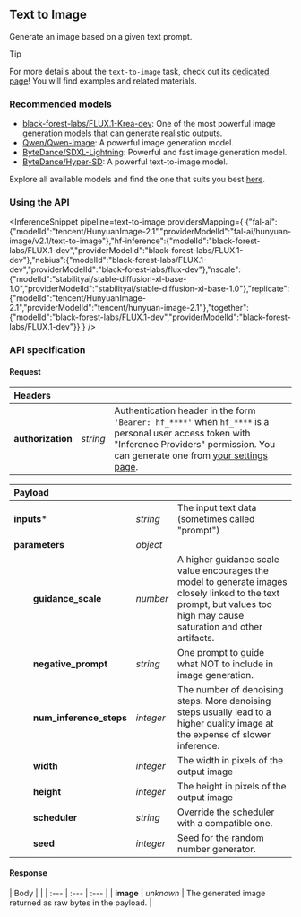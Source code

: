 <!---
This markdown file has been generated from a script. Please do not edit it directly.
For more details, check out:
- the `generate.ts` script: https://github.com/huggingface/hub-docs/blob/main/scripts/inference-providers/scripts/generate.ts
- the task template defining the sections in the page: https://github.com/huggingface/hub-docs/tree/main/scripts/inference-providers/templates/task/text-to-image.handlebars
- the input jsonschema specifications used to generate the input markdown table: https://github.com/huggingface/huggingface.js/blob/main/packages/tasks/src/tasks/text-to-image/spec/input.json
- the output jsonschema specifications used to generate the output markdown table: https://github.com/huggingface/huggingface.js/blob/main/packages/tasks/src/tasks/text-to-image/spec/output.json
- the snippets used to generate the example:
  - curl: https://github.com/huggingface/huggingface.js/blob/main/packages/tasks/src/snippets/curl.ts
  - python: https://github.com/huggingface/huggingface.js/blob/main/packages/tasks/src/snippets/python.ts
  - javascript: https://github.com/huggingface/huggingface.js/blob/main/packages/tasks/src/snippets/js.ts
- the "tasks" content for recommended models: https://huggingface.co/api/tasks
--->

## Text to Image

Generate an image based on a given text prompt.

> [!TIP]
> For more details about the `text-to-image` task, check out its [dedicated page](https://huggingface.co/tasks/text-to-image)! You will find examples and related materials.


### Recommended models

- [black-forest-labs/FLUX.1-Krea-dev](https://huggingface.co/black-forest-labs/FLUX.1-Krea-dev): One of the most powerful image generation models that can generate realistic outputs.
- [Qwen/Qwen-Image](https://huggingface.co/Qwen/Qwen-Image): A powerful image generation model.
- [ByteDance/SDXL-Lightning](https://huggingface.co/ByteDance/SDXL-Lightning): Powerful and fast image generation model.
- [ByteDance/Hyper-SD](https://huggingface.co/ByteDance/Hyper-SD): A powerful text-to-image model.

Explore all available models and find the one that suits you best [here](https://huggingface.co/models?inference=warm&pipeline_tag=text-to-image&sort=trending).

### Using the API


<InferenceSnippet
    pipeline=text-to-image
    providersMapping={ {"fal-ai":{"modelId":"tencent/HunyuanImage-2.1","providerModelId":"fal-ai/hunyuan-image/v2.1/text-to-image"},"hf-inference":{"modelId":"black-forest-labs/FLUX.1-dev","providerModelId":"black-forest-labs/FLUX.1-dev"},"nebius":{"modelId":"black-forest-labs/FLUX.1-dev","providerModelId":"black-forest-labs/flux-dev"},"nscale":{"modelId":"stabilityai/stable-diffusion-xl-base-1.0","providerModelId":"stabilityai/stable-diffusion-xl-base-1.0"},"replicate":{"modelId":"tencent/HunyuanImage-2.1","providerModelId":"tencent/hunyuan-image-2.1"},"together":{"modelId":"black-forest-labs/FLUX.1-dev","providerModelId":"black-forest-labs/FLUX.1-dev"}} }
/>



### API specification

#### Request

| Headers |   |    |
| :--- | :--- | :--- |
| **authorization** | _string_ | Authentication header in the form `'Bearer: hf_****'` when `hf_****` is a personal user access token with "Inference Providers" permission. You can generate one from [your settings page](https://huggingface.co/settings/tokens/new?ownUserPermissions=inference.serverless.write&tokenType=fineGrained). |


| Payload |  |  |
| :--- | :--- | :--- |
| **inputs*** | _string_ | The input text data (sometimes called "prompt") |
| **parameters** | _object_ |  |
| **&nbsp;&nbsp;&nbsp;&nbsp;&nbsp;&nbsp;&nbsp;&nbsp;guidance_scale** | _number_ | A higher guidance scale value encourages the model to generate images closely linked to the text prompt, but values too high may cause saturation and other artifacts. |
| **&nbsp;&nbsp;&nbsp;&nbsp;&nbsp;&nbsp;&nbsp;&nbsp;negative_prompt** | _string_ | One prompt to guide what NOT to include in image generation. |
| **&nbsp;&nbsp;&nbsp;&nbsp;&nbsp;&nbsp;&nbsp;&nbsp;num_inference_steps** | _integer_ | The number of denoising steps. More denoising steps usually lead to a higher quality image at the expense of slower inference. |
| **&nbsp;&nbsp;&nbsp;&nbsp;&nbsp;&nbsp;&nbsp;&nbsp;width** | _integer_ | The width in pixels of the output image |
| **&nbsp;&nbsp;&nbsp;&nbsp;&nbsp;&nbsp;&nbsp;&nbsp;height** | _integer_ | The height in pixels of the output image |
| **&nbsp;&nbsp;&nbsp;&nbsp;&nbsp;&nbsp;&nbsp;&nbsp;scheduler** | _string_ | Override the scheduler with a compatible one. |
| **&nbsp;&nbsp;&nbsp;&nbsp;&nbsp;&nbsp;&nbsp;&nbsp;seed** | _integer_ | Seed for the random number generator. |


#### Response

| Body |  |
| :--- | :--- | :--- |
| **image** | _unknown_ | The generated image returned as raw bytes in the payload. |

